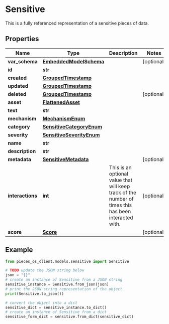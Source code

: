 # Sensitive

This is a fully referenced representation of a sensitive pieces of data.

## Properties

Name | Type | Description | Notes
------------ | ------------- | ------------- | -------------
**var_schema** | [**EmbeddedModelSchema**](EmbeddedModelSchema) |  | [optional] 
**id** | **str** |  | 
**created** | [**GroupedTimestamp**](GroupedTimestamp) |  | 
**updated** | [**GroupedTimestamp**](GroupedTimestamp) |  | 
**deleted** | [**GroupedTimestamp**](GroupedTimestamp) |  | [optional] 
**asset** | [**FlattenedAsset**](FlattenedAsset) |  | 
**text** | **str** |  | 
**mechanism** | [**MechanismEnum**](MechanismEnum) |  | 
**category** | [**SensitiveCategoryEnum**](SensitiveCategoryEnum) |  | 
**severity** | [**SensitiveSeverityEnum**](SensitiveSeverityEnum) |  | 
**name** | **str** |  | 
**description** | **str** |  | 
**metadata** | [**SensitiveMetadata**](SensitiveMetadata) |  | [optional] 
**interactions** | **int** | This is an optional value that will keep track of the number of times this has been interacted with. | [optional] 
**score** | [**Score**](Score) |  | [optional] 

## Example

```python
from pieces_os_client.models.sensitive import Sensitive

# TODO update the JSON string below
json = "{}"
# create an instance of Sensitive from a JSON string
sensitive_instance = Sensitive.from_json(json)
# print the JSON string representation of the object
print(Sensitive.to_json())

# convert the object into a dict
sensitive_dict = sensitive_instance.to_dict()
# create an instance of Sensitive from a dict
sensitive_form_dict = sensitive.from_dict(sensitive_dict)
```




